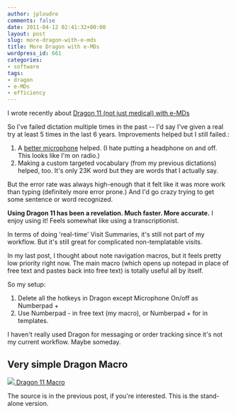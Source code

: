 ```yaml
---
author: jploudre
comments: false
date: 2011-04-12 02:41:32+00:00
layout: post
slug: more-dragon-with-e-mds
title: More Dragon with e-MDs
wordpress_id: 661
categories:
- software
tags:
- dragon
- e-MDs
- efficiency
---
```


I wrote recently about [Dragon 11 (not just medical) with e-MDs ](http://unchart.com/2011/using-dragon-with-e-mds/)

So I've failed dictation multiple times in the past -- I'd say I've given a real try at least 5 times in the last 6 years. Improvements helped but I still failed.:

1. A [better microphone](http://www.amazon.com/Samson-CO1U-USB-Condenser-Microphone/dp/B000AP1RE8/ref=sr_1_5?s=electronics&ie;=UTF8&qid;=1302575395&sr;=1-5) helped. (I hate putting a headphone on and off. This looks like I'm on radio.)
2. Making a custom targeted vocabulary (from my previous dictations) helped, too. It's only 23K word but they are words that I actually say.

But the error rate was always high-enough that it felt like it was more work than typing (definitely more error prone.) And I'd go crazy trying to get some sentence or word recognized.

**Using Dragon 11 has been a revelation. Much faster. More accurate.** I enjoy using it! Feels somewhat like using a transcriptionist. 

In terms of doing 'real-time' Visit Summaries, it's still not part of my workflow. But it's still great for complicated non-templatable visits.

In my last post, I thought about note navigation macros, but it feels pretty low priority right now. The main macro (which opens up notepad in place of free text and pastes back into free text) is totally useful all by itself.

So my setup: 

1. Delete all the hotkeys in Dragon except Microphone On/off as Numberpad +
2. Use Numberpad - in free text (my macro), or Numberpad + for in templates.

I haven't really used Dragon for messaging or order tracking since it's not my current workflow. Maybe someday.

## Very simple Dragon Macro
 
[![](http://unchart.com/wp-content/uploads/2011/01/57-download.png) Dragon 11 Macro](http://unchart.com/wp-content/uploads/2011/04/dragon11.zip)

The source is in the previous post, if you're  interested. This is the stand-alone version.


